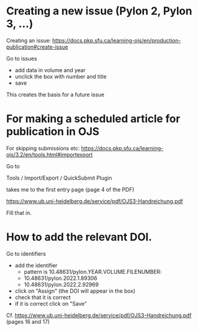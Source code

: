 # Creating a new issue (Pylon 2, Pylon 3, ...)

Creating an issue: https://docs.pkp.sfu.ca/learning-ojs/en/production-publication#create-issue

Go to issues

- add data in volume and year
- unclick the box with number and title 
- save

This creates the basis for a future issue

# For making a scheduled article for publication in OJS

For skipping submissions etc: https://docs.pkp.sfu.ca/learning-ojs/3.2/en/tools.html#importexport

Go to

Tools / Import/Export / QuickSubmit Plugin

takes me to the first entry page (page 4 of the PDF)

https://www.ub.uni-heidelberg.de/service/pdf/OJS3-Handreichung.pdf

Fill that in.

# How to add the relevant DOI.

Go to identifiers

- add the identifier 
  - pattern is 10.48631/pylon.YEAR.VOLUME.FILENUMBER: 
  - 10.48631/pylon.2022.1.89306 
  - 10.48631/pylon.2022.2.92969
- click on "Assign" (the DOI will appear in the box)
- check that it is correct
- if it is correct click on "Save"

Cf. https://www.ub.uni-heidelberg.de/service/pdf/OJS3-Handreichung.pdf (pages 16 and 17)
